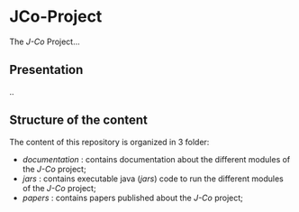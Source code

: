 # JCo-Project
The _J-Co_ Project...

## Presentation
..

## Structure of the content
The content of this repository is organized in 3 folder:
 * _documentation_ : contains documentation about the different modules of the _J-Co_ project;
 * _jars_ : contains executable java (_jars_) code to run the different modules of the _J-Co_ project; 
 * _papers_ : contains papers published about the _J-Co_ project;
